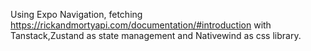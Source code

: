 Using Expo Navigation, fetching https://rickandmortyapi.com/documentation/#introduction with Tanstack,Zustand as state management and Nativewind as css library.
